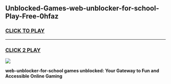 
## Unblocked-Games-web-unblocker-for-school-Play-Free-0hfaz
<h3>
<a href="https://premium76.site?title=web-unblocker-for-school&ref=10A">CLICK TO PLAY</a></h3>
<hr>

<h3>
<a href="https://premium76.site?title=web-unblocker-for-school&ref=10A">CLICK 2 PLAY</a>
  
</h3>

<a href="https://premium76.site?title=web-unblocker-for-school&ref=10A"><img src="https://clearcache.store/games.png"></a>


**web-unblocker-for-school games unblocked: Your Gateway to Fun and Accessible Online Gaming**
